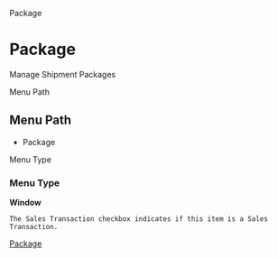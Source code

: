 
Package
# Package


Manage Shipment Packages

Menu Path
## Menu Path



- Package

Menu Type
### Menu Type

**Window**

```
The Sales Transaction checkbox indicates if this item is a Sales Transaction.
```

[Package](../../window-package.md)